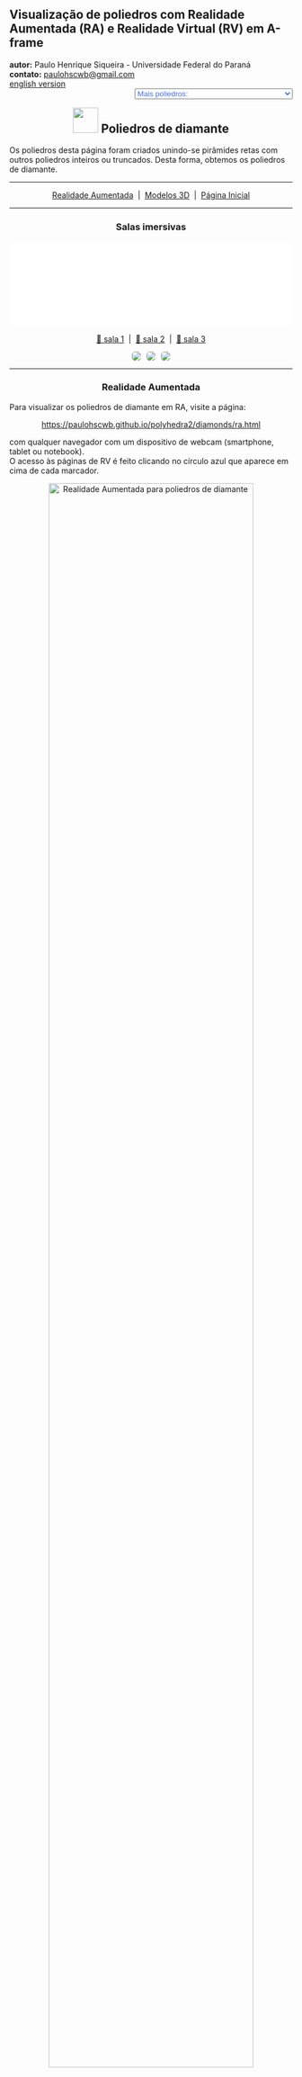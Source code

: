 <link rel="stylesheet" href="../../scripts/style.css">
<link rel="icon" type="image/png" href="../vr/salas/imagens/icone.png">
<h2>Visualização de poliedros com Realidade Aumentada (RA) e Realidade Virtual (RV) em A-frame</h2>
<b>autor:</b> Paulo Henrique Siqueira - Universidade Federal do Paraná
<br><b>contato:</b> <a href="#"> paulohscwb@gmail.com </a>
<br><a href="https://paulohscwb.github.io/polyhedra2/diamonds/">english version</a>
<form style="margin: 0 auto; float:right; text-align:right; width:100%; margin-bottom:15px;">
	<select id="url" onchange="urlHandler(this.value)" style="color:royalblue;">
		<option disabled selected>Mais poliedros:</option>
		<option value="../../ArchimedeanCatalanHulls/pt-br/">Cascos convexos de Arquimedes e Catalan</option>
		<option value="../../fractalplatonic/pt-br/">Fractais dos poliedros de Platão</option>
		<option value="../../fractalnonconvex/pt-br/">Fractais dos poliedros não convexos</option>
		<option value="../../fractalarchimedean/pt-br/">Fractais dos poliedros de Arquimedes</option>
		<option value="../../chamfered/pt-br/">Poliedros chanfrados</option>
		<option value="../../propellor/pt-br/">Poliedros de hélice</option>
		<option disabled value="../../diamonds/pt-br/">Poliedros de diamante</option>
	</select>
</form>
<script>
function urlHandler(value) {                               
    window.location.assign(`${value}`);
}
</script>

<p id="p1"></p>
  <h2 align="center"><img src="../vr/salas/imagens/icone.png" style="margin-bottom:-10px" width="45"> Poliedros de diamante</h2>
  Os poliedros desta página foram criados unindo-se pirâmides retas com outros poliedros inteiros ou truncados. Desta forma, obtemos os poliedros de diamante.
 <hr>
<p align="center"><a href="#ra">Realidade Aumentada</a><span>&nbsp;&nbsp;|&nbsp;&nbsp;</span><a href="#m3d">Modelos 3D</a><span>&nbsp;&nbsp;|&nbsp;&nbsp;</span><a href="../../pt-br/">Página Inicial</a></p>
<hr>
 <h3 align="center">Salas imersivas</h3>
  <div class="embed-container"><iframe width="100%" src="../sala1.htm" title="Sala Imersiva dos poliedros de diamante" frameborder="0" loading="lazy"></iframe></div>
  <p align="center"><a href="../sala1.htm" target="_blank">&#x1f517; sala 1</a><span>&nbsp;&nbsp;|&nbsp;&nbsp;</span><a href="../sala2.htm" target="_blank">&#x1f517; sala 2</a><span>&nbsp;&nbsp;|&nbsp;&nbsp;</span><a href="../sala3.htm" target="_blank">&#x1f517; sala 3</a></p>
  <p align="center"><img src="../../../geometria-descritiva/videos/diamonds1.gif" style="max-width: 31.5%; border-radius:5px; margin-right:2%;" loading="lazy"/><img src="../../../geometria-descritiva/videos/diamonds2.gif" style="max-width: 31.5%; margin-right:2%; border-radius:5px" loading="lazy"/><img src="../../../geometria-descritiva/videos/diamonds3.gif" style="max-width: 31.5%; border-radius:5px" loading="lazy"/></p>
  <hr>
  <h3 id="ra" align="center">Realidade Aumentada</h3>
  Para visualizar os poliedros de diamante em RA, visite a página:
<p align="center"><a href="../ra.html" class="raAR" target="_blank">https://paulohscwb.github.io/polyhedra2/diamonds/ra.html</a></p> 
com qualquer navegador com um dispositivo de webcam (smartphone, tablet ou notebook).
<br>O acesso às páginas de RV é feito clicando no círculo azul que aparece em cima de cada marcador.
<p align="center"><img style="border-radius:7px;" alt="Realidade Aumentada para poliedros de diamante" src="../ar/example.jpg" width="85%"></p>
<p align="center"><img src="../ar/diamonds.gif" alt="Realidade Aumentada para poliedros de diamante" style="max-width: 92%; border-radius:5px;" loading="lazy"/></p>
<hr>
<h3 id="m3d" align="center">Modelos 3D</h3>
<!-- <iframe width="560" height="315" style="max-width:100%" src="https://www.youtube.com/embed/videoseries?list=PLy0I_lGW8HxU-mneUmSsccpRAAwbErHFq" title="YouTube video player" frameborder="0" allow="accelerometer; autoplay; clipboard-write; encrypted-media; gyroscope; picture-in-picture; web-share" allowfullscreen></iframe> -->
<h4>1. Cúpula triangular de diamante</h4>
<a href="../vr/TriangularCupola.htm" target="_blank" title="modelo 3D" class="fotoA"><img src="../ar/80A.png" class="foto" alt="Cúpula triangular de diamante"></a><img src="../ar/80.png" class="qr">
 <br><br>Quando construímos uma pirâmide reta de base hexagonal, que tem a base coincidente com a face hexagonal de uma cúpula triangular de Johnson, obtemos uma cúpula triangular de diamante. 
 <br><br><b>Faces:</b> 10 triângulos e 3 quadrados | <b>Arestas:</b> 21 | <b>Vértices:</b> 10. <a href="https://polytope.miraheze.org/wiki/Triangular_cupola" target="_blank">Mais sobre...</a>
 <br><a href="../ra.html" class="raAR" title="Realidade aumentada" target="_blank"></a>
<hr>
<h4>2. Cúpula quadrada de diamante</h4>
<a href="../vr/SquareCupola.htm" target="_blank" title="modelo 3D" class="fotoA"><img src="../ar/81A.png" class="foto" alt="Cúpula quadrada de diamante"></a><img src="../ar/81.png" class="qr">
 <br><br>Quando construímos uma pirâmide reta de base octogonal, que tem a base coincidente com a face octogonal de uma cúpula quadrada de Johnson, obtemos uma cúpula quadrada de diamante. 
 <br><br><b>Faces:</b> 12 triângulos e 5 quadrados | <b>Arestas:</b> 28 | <b>Vértices:</b> 13. <a href="https://polytope.miraheze.org/wiki/Square_cupola" target="_blank">Mais sobre...</a>
 <br><a href="../ra.html" class="raAR" title="Realidade aumentada" target="_blank"></a>
<hr>
<h4>3. Cúpula pentagonal de diamante</h4>
<a href="../vr/PentagonalCupola.htm" target="_blank" title="modelo 3D" class="fotoA"><img src="../ar/82A.png" class="foto" alt="Cúpula pentagonal de diamante"></a><img src="../ar/82.png" class="qr">
 <br><br>Quando construímos uma pirâmide reta de base decagonal, que tem a base coincidente com a face decagonal de uma cúpula pentagonal de Johnson, obtemos uma cúpula pentagonal de diamante. 
 <br><br><b>Faces:</b> 15 triângulos, 5 quadrados e 1 pentágono | <b>Arestas:</b> 35 | <b>Vértices:</b> 16. <a href="https://polytope.miraheze.org/wiki/Pentagonal_cupola" target="_blank">Mais sobre...</a>
 <br><a href="../ra.html" class="raAR" title="Realidade aumentada" target="_blank"></a>
<hr>
<h4>4. Rotunda pentagonal de diamante</h4>
<a href="../vr/PentagonalRotunda.htm" target="_blank" title="modelo 3D" class="fotoA"><img src="../ar/83A.png" class="foto" alt="Rotunda pentagonal de diamante"></a><img src="../ar/83.png" class="qr">
 <br><br>Quando construímos uma pirâmide reta de base decagonal, que tem a base coincidente com a face decagonal de uma rotunda pentagonal de Johnson, obtemos uma rotunda pentagonal de diamante.
 <br><br><b>Faces:</b> 20 triângulos e 6 pentágonos | <b>Arestas:</b> 45 | <b>Vértices:</b> 21. <a href="https://polytope.miraheze.org/wiki/Pentagonal_rotunda" target="_blank">Mais sobre...</a>
 <br><a href="../ra.html" class="raAR" title="Realidade aumentada" target="_blank"></a>
<hr>
<h4>5. Dipirâmide pentagonal de diamante</h4>
<a href="../vr/PentagonalDipyramid.htm" target="_blank" title="modelo 3D" class="fotoA"><img src="../ar/84A.png" class="foto" alt="Dipirâmide pentagonal de diamante"></a><img src="../ar/84.png" class="qr">
 <br><br>Se construirmos uma dipirâmide usando duas pirâmides pentagonais retas com alturas diferentes, obtemos uma dipirâmide pentagonal de diamante.
 <br><br><b>Faces:</b> 10 triângulos | <b>Arestas:</b> 15 | <b>Vértices:</b> 7. <a href="https://polytope.miraheze.org/wiki/Pentagonal_tegum" target="_blank">Mais sobre...</a>
 <br><a href="../ra.html" class="raAR" title="Realidade aumentada" target="_blank"></a>
<hr>
<h4>6. Dipirâmide hexagonal de diamante</h4>
<a href="../vr/HexagonalDipyramid.htm" target="_blank" title="modelo 3D" class="fotoA"><img src="../ar/85A.png" class="foto" alt="Dipirâmide hexagonal de diamante"></a><img src="../ar/85.png" class="qr">
 <br><br>Se construirmos uma dipirâmide usando duas pirâmides hexagonais retas com alturas diferentes, obtemos uma dipirâmide hexagonal de diamante.
 <br><br><b>Faces:</b> 12 triângulos | <b>Arestas:</b> 18 | <b>Vértices:</b> 8. <a href="https://mathworld.wolfram.com/HexagonalDipyramid.html" target="_blank">Mais sobre...</a>
 <br><a href="../ra.html" class="raAR" title="Realidade aumentada" target="_blank"></a>
<hr>
<h4>7. Dipirâmide heptagonal de diamante</h4>
<a href="../vr/HeptagonalDipyramid.htm" target="_blank" title="modelo 3D" class="fotoA"><img src="../ar/86A.png" class="foto" alt="Dipirâmide heptagonal de diamante"></a><img src="../ar/86.png" class="qr">
 <br><br>Se construirmos uma dipirâmide usando duas pirâmides heptagonais retas com alturas diferentes, obtemos uma dipirâmide heptagonal de diamante. 
 <br><br><b>Faces:</b> 14 triângulos | <b>Arestas:</b> 21 | <b>Vértices:</b> 9. <a href="https://mathworld.wolfram.com/Dipyramid.html" target="_blank">Mais sobre...</a>
 <br><a href="../ra.html" class="raAR" title="Realidade aumentada" target="_blank"></a>
<hr>
<h4>8. Dipirâmide octogonal de diamante</h4>
<a href="../vr/OctagonalDipyramid.htm" target="_blank" title="modelo 3D" class="fotoA"><img src="../ar/87A.png" class="foto" alt="Dipirâmide octogonal de diamante"></a><img src="../ar/87.png" class="qr">
 <br><br>Se construirmos uma dipirâmide usando duas pirâmides octogonais retas com alturas diferentes, obtemos uma dipirâmide octogonal de diamante. 
 <br><br><b>Faces:</b> 16 triângulos | <b>Arestas:</b> 24 | <b>Vértices:</b> 10. <a href="https://mathworld.wolfram.com/Dipyramid.html" target="_blank">Mais sobre...</a>
 <br><a href="../ra.html" class="raAR" title="Realidade aumentada" target="_blank"></a>
<hr>
<h4>9. Antiprisma quadrado de diamante</h4>
<a href="../vr/SquareAntiprism.htm" target="_blank" title="modelo 3D" class="fotoA"><img src="../ar/88A.png" class="foto" alt="Antiprisma quadrado de diamante"></a><img src="../ar/88.png" class="qr">
 <br><br>Considere um antiprisma modificado, com uma base quadrada reduzida com um fator entre 0.6 e 0.8. Se construirmos uma pirâmide reta quadrada com a base coincidente com a base maior do antiprisma, obtemos um antiprisma quadrado de diamante.
 <br><br><b>Faces:</b> 12 triângulos e 1 quadrado | <b>Arestas:</b> 20 | <b>Vértices:</b> 9. <a href="https://mathworld.wolfram.com/Antiprism.html" target="_blank">Mais sobre...</a>
 <br><a href="../ra.html" class="raAR" title="Realidade aumentada" target="_blank"></a>
<hr>
<h4>10. Antiprisma pentagonal de diamante</h4>
<a href="../vr/PentagonalAntiprism.htm" target="_blank" title="modelo 3D" class="fotoA"><img src="../ar/89A.png" class="foto" alt="Antiprisma pentagonal de diamante"></a><img src="../ar/89.png" class="qr">
 <br><br>Considere um antiprisma modificado, com uma base pentagonal reduzida com um fator entre 0.6 e 0.8. Se construirmos uma pirâmide reta pentagonal com a base coincidente com a base maior do antiprisma, obtemos um antiprisma pentagonal de diamante. 
 <br><br><b>Faces:</b> 15 triângulos e 1 pentágono | <b>Arestas:</b> 25 | <b>Vértices:</b> 11. <a href="https://mathworld.wolfram.com/Antiprism.html" target="_blank">Mais sobre...</a>
 <br><a href="../ra.html" class="raAR" title="Realidade aumentada" target="_blank"></a>
<hr>
<h4>11. Antiprisma hexagonal de diamante</h4>
<a href="../vr/HexagonalAntiprism.htm" target="_blank" title="modelo 3D" class="fotoA"><img src="../ar/90A.png" class="foto" alt="Antiprisma hexagonal de diamante"></a><img src="../ar/90.png" class="qr">
 <br><br>Considere um antiprisma modificado, com uma base hexagonal reduzida com um fator entre 0.6 e 0.8. Se construirmos uma pirâmide reta hexagonal com a base coincidente com a base maior do antiprisma, obtemos um antiprisma hexagonal de diamante.
 <br><br><b>Faces:</b> 18 triângulos e 1 hexágono | <b>Arestas:</b> 30 | <b>Vértices:</b> 13. <a href="https://mathworld.wolfram.com/Antiprism.html" target="_blank">Mais sobre...</a>
 <br><a href="../ra.html" class="raAR" title="Realidade aumentada" target="_blank"></a>
<hr>
<h4>12. Antiprisma heptagonal de diamante</h4>
<a href="../vr/HeptagonalAntiprism.htm" target="_blank" title="modelo 3D" class="fotoA"><img src="../ar/91A.png" class="foto" alt="Antiprisma heptagonal de diamante"></a><img src="../ar/91.png" class="qr">
 <br><br>Considere um antiprisma modificado, com uma base heptagonal reduzida com um fator entre 0.6 e 0.8. Se construirmos uma pirâmide reta heptagonal com a base coincidente com a base maior do antiprisma, obtemos um antiprisma heptagonal de diamante. 
 <br><br><b>Faces:</b> 21 triângulos e 1 heptágono | <b>Arestas:</b> 35 | <b>Vértices:</b> 15. <a href="https://mathworld.wolfram.com/Antiprism.html" target="_blank">Mais sobre...</a>
 <br><a href="../ra.html" class="raAR" title="Realidade aumentada" target="_blank"></a>
<hr>
<h4>13. Antiprisma octogonal de diamante</h4>
<a href="../vr/OctagonalAntiprism.htm" target="_blank" title="modelo 3D" class="fotoA"><img src="../ar/92A.png" class="foto" alt="Antiprisma octogonal de diamante"></a><img src="../ar/92.png" class="qr">
 <br><br>Considere um antiprisma modificado, com uma base octogonal reduzida com um fator entre 0.6 e 0.8. Se construirmos uma pirâmide reta octogonal com a base coincidente com a base maior do antiprisma, obtemos um antiprisma octogonal de diamante. 
 <br><br><b>Faces:</b> 24 triângulos e 1 octógono | <b>Arestas:</b> 40 | <b>Vértices:</b> 17. <a href="https://mathworld.wolfram.com/Antiprism.html" target="_blank">Mais sobre...</a>
 <br><a href="../ra.html" class="raAR" title="Realidade aumentada" target="_blank"></a>
<hr>
<h4>14. Antiprisma quadrado refletido de diamante</h4>
<a href="../vr/SquareAntiprism2.htm" target="_blank" title="modelo 3D" class="fotoA"><img src="../ar/93A.png" class="foto" alt="Antiprisma quadrado refletido de diamante"></a><img src="../ar/93.png" class="qr">
 <br><br>Considere um antiprisma modificado, com uma base quadrada reduzida com um fator entre 0.6 e 0.8. Encontre a reflexão da base menor do antiprisma em relação à base maior. Unindo-se o vértice de uma pirâmide reta quadrada com os vértices da base maior e da base refletida do antiprisma, encontramos um antiprisma quadrado refletido de diamante.  
 <br><br><b>Faces:</b> 20 triângulos e 1 quadrado | <b>Arestas:</b> 32 | <b>Vértices:</b> 13. <a href="https://mathworld.wolfram.com/Antiprism.html" target="_blank">Mais sobre...</a>
 <br><a href="../ra.html" class="raAR" title="Realidade aumentada" target="_blank"></a>
<hr>
<h4>15. Antiprisma pentagonal refletido de diamante</h4>
<a href="../vr/PentagonalAntiprism2.htm" target="_blank" title="modelo 3D" class="fotoA"><img src="../ar/94A.png" class="foto" alt="Antiprisma pentagonal refletido de diamante"></a><img src="../ar/94.png" class="qr">
 <br><br>Considere um antiprisma modificado, com uma base pentagonal reduzida com um fator entre 0.6 e 0.8. Encontre a reflexão da base menor do antiprisma em relação à base maior. Unindo-se o vértice de uma pirâmide reta pentagonal com os vértices da base maior e da base refletida do antiprisma, encontramos um antiprisma pentagonal refletido de diamante.  
 <br><br><b>Faces:</b> 25 triângulos e 1 pentágono | <b>Arestas:</b> 40 | <b>Vértices:</b> 16. <a href="https://mathworld.wolfram.com/Antiprism.html" target="_blank">Mais sobre...</a>
 <br><a href="../ra.html" class="raAR" title="Realidade aumentada" target="_blank"></a>
<hr>
<h4>16. Antiprisma hexagonal refletido de diamante</h4>
<a href="../vr/HexagonalAntiprism2.htm" target="_blank" title="modelo 3D" class="fotoA"><img src="../ar/95A.png" class="foto" alt="Antiprisma hexagonal refletido de diamante"></a><img src="../ar/95.png" class="qr">
 <br><br>Considere um antiprisma modificado, com uma base hexagonal reduzida com um fator entre 0.6 e 0.8. Encontre a reflexão da base menor do antiprisma em relação à base maior. Unindo-se o vértice de uma pirâmide reta hexagonal com os vértices da base maior e da base refletida do antiprisma, encontramos um antiprisma hexagonal refletido de diamante.  
 <br><br><b>Faces:</b> 30 triângulos e 1 hexágono | <b>Arestas:</b> 48 | <b>Vértices:</b> 19. <a href="https://mathworld.wolfram.com/Antiprism.html" target="_blank">Mais sobre...</a>
 <br><a href="../ra.html" class="raAR" title="Realidade aumentada" target="_blank"></a>
<hr>
<h4>17. Antiprisma heptagonal refletido de diamante</h4>
<a href="../vr/HeptagonalAntiprism2.htm" target="_blank" title="modelo 3D" class="fotoA"><img src="../ar/96A.png" class="foto" alt="Antiprisma heptagonal refletido de diamante"></a><img src="../ar/96.png" class="qr">
 <br><br>Considere um antiprisma modificado, com uma base heptagonal reduzida com um fator entre 0.6 e 0.8. Encontre a reflexão da base menor do antiprisma em relação à base maior. Unindo-se o vértice de uma pirâmide reta heptagonal com os vértices da base maior e da base refletida do antiprisma, encontramos um antiprisma heptagonal refletido de diamante. 
 <br><br><b>Faces:</b> 35 triângulos e 1 heptágono | <b>Arestas:</b> 56 | <b>Vértices:</b> 22. <a href="https://mathworld.wolfram.com/Antiprism.html" target="_blank">Mais sobre...</a>
 <br><a href="../ra.html" class="raAR" title="Realidade aumentada" target="_blank"></a>
<hr>
<h4>18. Antiprisma octogonal refletido de diamante</h4>
<a href="../vr/OctagonalAntiprism2.htm" target="_blank" title="modelo 3D" class="fotoA"><img src="../ar/97A.png" class="foto" alt="Antiprisma octogonal refletido de diamante"></a><img src="../ar/97.png" class="qr">
 <br><br>Considere um antiprisma modificado, com uma base octogonal reduzida com um fator entre 0.6 e 0.8. Encontre a reflexão da base menor do antiprisma em relação à base maior. Unindo-se o vértice de uma pirâmide reta octogonal com os vértices da base maior e da base refletida do antiprisma, encontramos um antiprisma octogonal refletido de diamante. 
 <br><br><b>Faces:</b> 40 triângulos e 1 octógono | <b>Arestas:</b> 64 | <b>Vértices:</b> 25. <a href="https://mathworld.wolfram.com/Antiprism.html" target="_blank">Mais sobre...</a>
 <br><a href="../ra.html" class="raAR" title="Realidade aumentada" target="_blank"></a>
<hr>
<h4>19. Icosaedro tridiminuído aumentado</h4>
<a href="../vr/AugmentedTridiminishedIcosahedron.htm" target="_blank" title="modelo 3D" class="fotoA"><img src="../ar/98A.png" class="foto" alt="Icosaedro tridiminuído aumentado"></a><img src="../ar/98.png" class="qr">
 <br><br>O icosaedro tridiminuído aumentado de Johnson pode ser considerado um poliedro de diamante. Pode ser construído anexando um tetraedro, visto como uma pirâmide triangular, à face triangular do icosaedro tridiminuído que está conectada apenas aos pentágonos. É o único sólido de Johnson que é construído usando diminuição e aumento, assumindo que nenhuma diminuição e aumento se anulam. 
 <br><br><b>Faces:</b> 7 triângulos e 3 pentágonos | <b>Arestas:</b> 18 | <b>Vértices:</b> 10. <a href="https://polytope.miraheze.org/wiki/Augmented_tridiminished_icosahedron" target="_blank">Mais sobre...</a>
 <br><a href="../ra.html" class="raAR" title="Realidade aumentada" target="_blank"></a>
<hr>
<h4>20. Tetraedro truncado aumentado de diamante</h4>
<a href="../vr/AugmentedTruncatedTetrahedron.htm" target="_blank" title="modelo 3D" class="fotoA"><img src="../ar/99A.png" class="foto" alt="Tetraedro truncado aumentado de diamante"></a><img src="../ar/99.png" class="qr">
 <br><br>Quando construímos uma pirâmide reta de base triangular, que tem a base coincidente com a face triangular oposta à cúpula triangular, obtemos um tetraedro truncado aumentado de diamante.
 <br><br><b>Faces:</b> 10 triângulos, 3 quadrados e 3 hexágonos | <b>Arestas:</b> 30 | <b>Vértices:</b> 16. <a href="https://polytope.miraheze.org/wiki/Augmented_truncated_tetrahedron" target="_blank">Mais sobre...</a>
 <br><a href="../ra.html" class="raAR" title="Realidade aumentada" target="_blank"></a>
<hr>
<h4>21. Antiprisma snub quadrado truncado de diamante</h4>
<a href="../vr/SnubSquareAntiprism.htm" target="_blank" title="modelo 3D" class="fotoA"><img src="../ar/100A.png" class="foto" alt="Antiprisma snub quadrado de diamante"></a><img src="../ar/100.png" class="qr">
 <br><br>Quando construímos uma pirâmide reta de base octogonal, unindo o vértice principal desta pirâmide com os 8 vértices de uma das partes simétricas de um antiprisma snub quadrado, obtemos um antiprisma snub quadrado truncado de diamante.
 <br><br><b>Faces:</b> 20 triângulos e 1 quadrado | <b>Arestas:</b> 32 | <b>Vértices:</b> 13. <a href="https://polytope.miraheze.org/wiki/Snub_square_antiprism" target="_blank">Mais sobre...</a>
 <br><a href="../ra.html" class="raAR" title="Realidade aumentada" target="_blank"></a>
<hr>
<h4>22. Hebesfenorotunda triangular de diamante</h4>
<a href="../vr/TriangularHebesphenorotunda.htm" target="_blank" title="modelo 3D" class="fotoA"><img src="../ar/101A.png" class="foto" alt="Hebesfenorotunda triangular de diamante"></a><img src="../ar/101.png" class="qr">
 <br><br>Quando construímos uma pirâmide reta de base hexagonal, que tem a base coincidente com a face hexagonal de uma hebesfenorotunda triangular, obtemos uma hebesfenorotunda triangular de diamante. 
 <br><br><b>Faces:</b> 19 triângulos, 3 quadrados e 3 pentágonos | <b>Arestas:</b> 42 | <b>Vértices:</b> 19. <a href="https://polytope.miraheze.org/wiki/Triangular_hebesphenorotunda" target="_blank">Mais sobre...</a>
 <br><a href="../ra.html" class="raAR" title="Realidade aumentada" target="_blank"></a>
<hr>
<h4>23. Hebesfenorotunda triangular truncada de diamante</h4>
<a href="../vr/TriangularHebesphenorotunda1.htm" target="_blank" title="modelo 3D" class="fotoA"><img src="../ar/102A.png" class="foto" alt="Hebesfenorotunda triangular truncada de diamante"></a><img src="../ar/102.png" class="qr">
 <br><br>Considere uma hebesfenorotunda triangular modificada, desconsiderando a face hexagonal e todas as demais faces que estão unidas aos vértices do hexágono. O sólido obtido com a união de uma pirâmide reta de base eneagonal com as demais faces da hebesfenorotunda triangular modificada é uma hebesfenorotunda triangular truncada de diamante. 
 <br><br><b>Faces:</b> 13 triângulos e 3 pentágonos | <b>Arestas:</b> 27 | <b>Vértices:</b> 13. <a href="https://polytope.miraheze.org/wiki/Triangular_hebesphenorotunda" target="_blank">Mais sobre...</a>
 <br><a href="../ra.html" class="raAR" title="Realidade aumentada" target="_blank"></a>
<hr>
<h4>24. Hebesfenorotunda triangular truncada de diamante</h4>
<a href="../vr/TriangularHebesphenorotunda2.htm" target="_blank" title="modelo 3D" class="fotoA"><img src="../ar/103A.png" class="foto" alt="Hebesfenorotunda triangular truncada de diamante"></a><img src="../ar/103.png" class="qr">
 <br><br>Considere uma hebesfenorotunda triangular modificada, desconsiderando as faces pentagonais e a face triangular que está unida apenas com os vértices dos pentágonos. O sólido obtido com a união de uma pirâmide reta de base eneagonal com as demais faces da hebesfenorotunda triangular modificada é uma hebesfenorotunda triangular truncada de diamante. 
 <br><br><b>Faces:</b> 18 triângulos, 3 quadrados e 1 hexágono | <b>Arestas:</b> 36 | <b>Vértices:</b> 15. <a href="https://polytope.miraheze.org/wiki/Triangular_hebesphenorotunda" target="_blank">Mais sobre...</a>
 <br><a href="../ra.html" class="raAR" title="Realidade aumentada" target="_blank"></a>
<hr>
<h4>25. Dodecaedro truncado de diamante</h4>
<a href="../vr/Dodecahedron.htm" target="_blank" title="modelo 3D" class="fotoA"><img src="../ar/104A.png" class="foto" alt="Dodecaedro truncado de diamante"></a><img src="../ar/104.png" class="qr">
 <br><br>Considere um dodecaedro modificado, desconsiderando uma face e as 5 faces que estão unidas com esta face desconsiderada. O sólido obtido com a união de uma pirâmide reta decagonal com as demais faces do dodecaedro modificado é um dodecaedro truncado de diamante. 
 <br><br><b>Faces:</b> 10 triângulos e 6 pentágonos | <b>Arestas:</b> 30 | <b>Vértices:</b> 16. <a href="https://mathworld.wolfram.com/Dodecahedron.html" target="_blank">Mais sobre...</a>
 <br><a href="../ra.html" class="raAR" title="Realidade aumentada" target="_blank"></a>
<hr>
<h4>26. Pirâmide quadrada truncada de diamante</h4>
<a href="../vr/Cube.htm" target="_blank" title="modelo 3D" class="fotoA"><img src="../ar/105A.png" class="foto" alt="Pirâmide quadrada truncada de diamante"></a><img src="../ar/105.png" class="qr">
 <br><br>Quando construímos uma pirâmide reta de base quadrada, que tem a base coincidente com a base de uma pirâmide quadrada truncada, obtemos uma pirâmide quadrada truncada de diamante. 
 <br><br><b>Faces:</b> 4 triângulos, 1 quadrado e 4 trapézios | <b>Arestas:</b> 16 | <b>Vértices:</b> 9. <a href="https://mathworld.wolfram.com/PyramidalFrustum.html" target="_blank">Mais sobre...</a>
 <br><a href="../ra.html" class="raAR" title="Realidade aumentada" target="_blank"></a>
<hr>
<h4>27. Pirâmide pentagonal truncada de diamante</h4>
<a href="../vr/PentagonalPrism.htm" target="_blank" title="modelo 3D" class="fotoA"><img src="../ar/106A.png" class="foto" alt="Pirâmide pentagonal truncada de diamante"></a><img src="../ar/106.png" class="qr">
 <br><br>Quando construímos uma pirâmide reta de base pentagonal, que tem a base coincidente com a base de uma pirâmide pentagonal truncada, obtemos uma pirâmide pentagonal truncada de diamante. 
 <br><br><b>Faces:</b> 5 triângulos, 1 pentágono e 5 trapézios | <b>Arestas:</b> 20 | <b>Vértices:</b> 11. <a href="https://mathworld.wolfram.com/PyramidalFrustum.html" target="_blank">Mais sobre...</a>
 <br><a href="../ra.html" class="raAR" title="Realidade aumentada" target="_blank"></a>
<hr>
<h4>28. Pirâmide hexagonal truncada de diamante</h4>
<a href="../vr/HexagonalPrism.htm" target="_blank" title="modelo 3D" class="fotoA"><img src="../ar/107A.png" class="foto" alt="Pirâmide hexagonal truncada de diamante"></a><img src="../ar/107.png" class="qr">
 <br><br>Quando construímos uma pirâmide reta de base hexagonal, que tem a base coincidente com a base de uma pirâmide hexagonal truncada, obtemos uma pirâmide hexagonal truncada de diamante. 
 <br><br><b>Faces:</b> 6 triângulos, 1 hexágono e 6 trapézios | <b>Arestas:</b> 24 | <b>Vértices:</b> 13. <a href="https://mathworld.wolfram.com/PyramidalFrustum.html" target="_blank">Mais sobre...</a>
 <br><a href="../ra.html" class="raAR" title="Realidade aumentada" target="_blank"></a>
<hr>
<h4>29. Pirâmide heptagonal truncada de diamante</h4>
<a href="../vr/HeptagonalPrism.htm" target="_blank" title="modelo 3D" class="fotoA"><img src="../ar/108A.png" class="foto" alt="Pirâmide heptagonal truncada de diamante"></a><img src="../ar/108.png" class="qr">
 <br><br>Quando construímos uma pirâmide reta de base heptagonal, que tem a base coincidente com a base de uma pirâmide heptagonal truncada, obtemos uma pirâmide heptagonal truncada de diamante.  
 <br><br><b>Faces:</b> 7 triângulos, 1 heptágono e 7 trapézios | <b>Arestas:</b> 28 | <b>Vértices:</b> 15. <a href="https://mathworld.wolfram.com/PyramidalFrustum.html" target="_blank">Mais sobre...</a>
 <br><a href="../ra.html" class="raAR" title="Realidade aumentada" target="_blank"></a>
<hr>
<h4>30. Pirâmide octogonal truncada de diamante</h4>
<a href="../vr/OctagonalPrism.htm" target="_blank" title="modelo 3D" class="fotoA"><img src="../ar/109A.png" class="foto" alt="Pirâmide octogonal truncada de diamante"></a><img src="../ar/109.png" class="qr">
 <br><br>Quando construímos uma pirâmide reta de base octogonal, que tem a base coincidente com a base de uma pirâmide octogonal truncada, obtemos uma pirâmide octogonal truncada de diamante.  
 <br><br><b>Faces:</b> 8 triângulos, 1 octógono e 8 trapézios | <b>Arestas:</b> 32 | <b>Vértices:</b> 17. <a href="https://mathworld.wolfram.com/PyramidalFrustum.html" target="_blank">Mais sobre...</a>
 <br><a href="../ra.html" class="raAR" title="Realidade aumentada" target="_blank"></a>
<hr>
<h4>31. Dodecaedro disdiakis truncado de diamante</h4>
<a href="../vr/DisdyakisDodecahedron.htm" target="_blank" title="modelo 3D" class="fotoA"><img src="../ar/110A.png" class="foto" alt="Dodecaedro disdiakis truncado de diamante"></a><img src="../ar/110.png" class="qr">
 <br><br>Quando construímos uma pirâmide reta de base octogonal, com seu vértice principal unido com os vértices de um dodecaedro disdiakis de Catalan truncado, obtemos um dodecaedro disdiakis truncado de diamante.  
 <br><br><b>Faces:</b> 32 triângulos | <b>Arestas:</b> 48 | <b>Vértices:</b> 18. <a href="https://mathworld.wolfram.com/DisdyakisDodecahedron.html" target="_blank">Mais sobre...</a>
 <br><a href="../ra.html" class="raAR" title="Realidade aumentada" target="_blank"></a>
<hr>
<h4>32. Icosaedro triakis truncado de diamante</h4>
<a href="../vr/TriakisIcosahedron.htm" target="_blank" title="modelo 3D" class="fotoA"><img src="../ar/111A.png" class="foto" alt="Icosaedro triakis truncado de diamante"></a><img src="../ar/111.png" class="qr">
 <br><br>Quando construímos uma pirâmide reta de base decagonal, com seu vértice principal unido com os vértices de um icosaedro triakis de Catalan truncado, obtemos um icosaedro triakis truncado de diamante.   
 <br><br><b>Faces:</b> 30 triângulos | <b>Arestas:</b> 45 | <b>Vértices:</b> 17. <a href="https://mathworld.wolfram.com/DisdyakisDodecahedron.html" target="_blank">Mais sobre...</a>
 <br><a href="../ra.html" class="raAR" title="Realidade aumentada" target="_blank"></a>
<hr>
<h4>33. Dodecaedro pentakis truncado de diamante</h4>
<a href="../vr/PentakisDodecahedron.htm" target="_blank" title="modelo 3D" class="fotoA"><img src="../ar/112A.png" class="foto" alt="Dodecaedro pentakis truncado de diamante"></a><img src="../ar/112.png" class="qr">
 <br><br>Quando construímos uma pirâmide reta de base decagonal, com seu vértice principal unido com os vértices de um dodecaedro pentakis de Catalan truncado, obtemos um dodecaedro pentakis truncado de diamante.  
 <br><br><b>Faces:</b> 30 triângulos | <b>Arestas:</b> 45 | <b>Vértices:</b> 17. <a href="https://mathworld.wolfram.com/DisdyakisDodecahedron.html" target="_blank">Mais sobre...</a>
 <br><a href="../ra.html" class="raAR" title="Realidade aumentada" target="_blank"></a>
<hr>
<h4>34. Hexecontaedro pentagonal truncado de diamante</h4>
<a href="../vr/PentagonalHexecontahedron.htm" target="_blank" title="modelo 3D" class="fotoA"><img src="../ar/113A.png" class="foto" alt="Hexecontaedro pentagonal truncado de diamante"></a><img src="../ar/113.png" class="qr">
 <br><br>Quando construímos uma pirâmide reta de base pentadecagonal, com seu vértice principal unido com os vértices de um hexecontaedro pentagonal de Catalan truncado, obtemos um hexecontaedro pentagonal truncado de diamante.   
 <br><br><b>Faces:</b> 15 triângulos e 15 pentágonos | <b>Arestas:</b> 60 | <b>Vértices:</b> 32. <a href="https://mathworld.wolfram.com/PentagonalHexecontahedron.html" target="_blank">Mais sobre...</a>
 <br><a href="../ra.html" class="raAR" title="Realidade aumentada" target="_blank"></a>
<p class="topop"><a href="#p1" class="topo">voltar ao topo</a></p>
<hr>

<br><a rel="license" href="http://creativecommons.org/licenses/by-nc-nd/4.0/"><img alt="Licença Creative Commons" style="border-width:0" src="https://i.creativecommons.org/l/by-nc-nd/4.0/88x31.png" loading="lazy"/></a><br /><span xmlns:dct="http://purl.org/dc/terms/" property="dct:title">Diamond polyhedra - Visualization of polyhedra with Augmented Reality and Virtual Reality</span> de <a xmlns:cc="http://creativecommons.org/ns#" href="https://paulohscwb.github.io/polyhedra2/diamonds/pt-br/" property="cc:attributionName" rel="cc:attributionURL">Paulo Henrique Siqueira</a> está licenciado com uma Licença <a rel="license" href="http://creativecommons.org/licenses/by-nc-nd/4.0/">Creative Commons Atribuição-NãoComercial-SemDerivações 4.0 Internacional</a>.

<h4>Como citar este trabalho:</h4> 
<p>Siqueira, P.H., "Diamonds polyhedra - Visualization of polyhedra with Augmented Reality and Virtual Reality". Disponível em: <https://paulohscwb.github.io/polyhedra2/diamonds/pt-br/>, Novembro de 2023.</p>
<!--<a target="_blank" href="https://doi.org/10.5281/zenodo.8272770"><img src="https://zenodo.org/badge/DOI/10.5281/zenodo.8272770.svg" alt="DOI"></a>-->
<br><br><b>Referências:</b>
<br>Weisstein, Eric W. "Archimedean Solid" From MathWorld-A Wolfram Web Resource. <a href="http://mathworld.wolfram.com/ArchimedeanSolid.html" target="_blank">http://mathworld.wolfram.com/ArchimedeanSolid.html</a>
<br>Weisstein, Eric W. "Platonic Solid" From MathWorld-A Wolfram Web Resource. <a href="http://mathworld.wolfram.com/PlatonicSolid.html" target="_blank">http://mathworld.wolfram.com/PlatonicSolid.html</a>
<br>Weisstein, Eric W. "Archimedean Dual" From MathWorld-A Wolfram Web Resource. <a href="https://mathworld.wolfram.com/ArchimedeanDual.html" target="_blank">https://mathworld.wolfram.com/ArchimedeanDual.html</a>
<br>Weisstein, Eric W. "Uniform Polyhedron." From MathWorld--A Wolfram Web Resource. <a href="https://mathworld.wolfram.com/UniformPolyhedron.html" target="_blank">https://mathworld.wolfram.com/UniformPolyhedron.html</a>
<br>Wikipedia <a href="https://en.wikipedia.org/wiki/Archimedean_solid" target="_blank">https://en.wikipedia.org/wiki/Archimedean_solid</a>
<br>Wikipedia <a href="https://en.wikipedia.org/wiki/en.wikipedia.org/wiki/Platonic_solid" target="_blank">https://en.wikipedia.org/wiki/Platonic_solid</a>
<br>McCooey, David I. "Visual Polyhedra". <a href="http://dmccooey.com/polyhedra/" target="_blank">http://dmccooey.com/polyhedra/</a>
